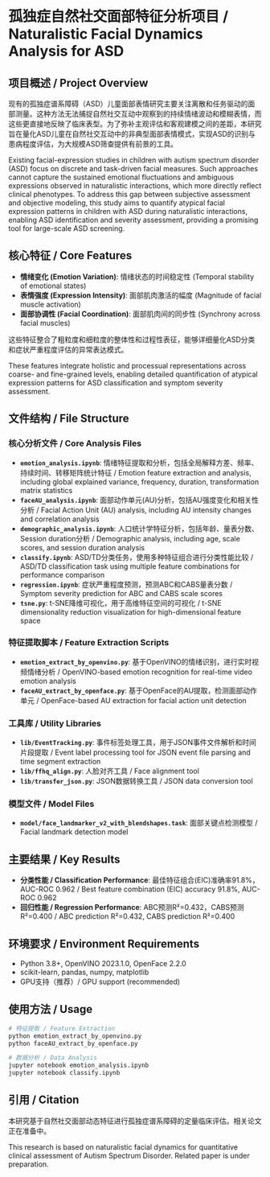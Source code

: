 # 孤独症自然社交面部特征分析项目 / Naturalistic Facial Dynamics Analysis for ASD

## 项目概述 / Project Overview

现有的孤独症谱系障碍（ASD）儿童面部表情研究主要关注离散和任务驱动的面部测量。这种方法无法捕捉自然社交互动中观察到的持续情绪波动和模糊表情，而这些更直接地反映了临床表型。为了弥补主观评估和客观建模之间的差距，本研究旨在量化ASD儿童在自然社交互动中的非典型面部表情模式，实现ASD的识别与患病程度评估，为大规模ASD筛查提供有前景的工具。

Existing facial-expression studies in children with autism spectrum disorder (ASD) focus on discrete and task-driven facial measures. Such approaches cannot capture the sustained emotional fluctuations and ambiguous expressions observed in naturalistic interactions, which more directly reflect clinical phenotypes. To address this gap between subjective assessment and objective modeling, this study aims to quantify atypical facial expression patterns in children with ASD during naturalistic interactions, enabling ASD identification and severity assessment, providing a promising tool for large-scale ASD screening.

## 核心特征 / Core Features

- **情绪变化 (Emotion Variation)**: 情绪状态的时间稳定性 (Temporal stability of emotional states)
- **表情强度 (Expression Intensity)**: 面部肌肉激活的幅度 (Magnitude of facial muscle activation)  
- **面部协调性 (Facial Coordination)**: 面部肌肉间的同步性 (Synchrony across facial muscles)

这些特征整合了粗粒度和细粒度的整体性和过程性表征，能够详细量化ASD分类和症状严重程度评估的异常表达模式。

These features integrate holistic and processual representations across coarse- and fine-grained levels, enabling detailed quantification of atypical expression patterns for ASD classification and symptom severity assessment.

## 文件结构 / File Structure

### 核心分析文件 / Core Analysis Files
- **`emotion_analysis.ipynb`**: 情绪特征提取和分析，包括全局解释方差、频率、持续时间、转移矩阵统计特征 / Emotion feature extraction and analysis, including global explained variance, frequency, duration, transformation matrix statistics
- **`faceAU_analysis.ipynb`**: 面部动作单元(AU)分析，包括AU强度变化和相关性分析 / Facial Action Unit (AU) analysis, including AU intensity changes and correlation analysis
- **`demographic_analysis.ipynb`**: 人口统计学特征分析，包括年龄、量表分数、Session duration分析 / Demographic analysis, including age, scale scores, and session duration analysis
- **`classify.ipynb`**: ASD/TD分类任务，使用多种特征组合进行分类性能比较 / ASD/TD classification task using multiple feature combinations for performance comparison
- **`regression.ipynb`**: 症状严重程度预测，预测ABC和CABS量表分数 / Symptom severity prediction for ABC and CABS scale scores
- **`tsne.py`**: t-SNE降维可视化，用于高维特征空间的可视化 / t-SNE dimensionality reduction visualization for high-dimensional feature space

### 特征提取脚本 / Feature Extraction Scripts
- **`emotion_extract_by_openvino.py`**: 基于OpenVINO的情绪识别，进行实时视频情绪分析 / OpenVINO-based emotion recognition for real-time video emotion analysis
- **`faceAU_extract_by_openface.py`**: 基于OpenFace的AU提取，检测面部动作单元 / OpenFace-based AU extraction for facial action unit detection

### 工具库 / Utility Libraries
- **`lib/EventTracking.py`**: 事件标签处理工具，用于JSON事件文件解析和时间片段提取 / Event label processing tool for JSON event file parsing and time segment extraction
- **`lib/ffhq_align.py`**: 人脸对齐工具 / Face alignment tool
- **`lib/transfer_json.py`**: JSON数据转换工具 / JSON data conversion tool

### 模型文件 / Model Files
- **`model/face_landmarker_v2_with_blendshapes.task`**: 面部关键点检测模型 / Facial landmark detection model

## 主要结果 / Key Results

- **分类性能 / Classification Performance**: 最佳特征组合(EIC)准确率91.8%，AUC-ROC 0.962 / Best feature combination (EIC) accuracy 91.8%, AUC-ROC 0.962
- **回归性能 / Regression Performance**: ABC预测R²=0.432，CABS预测R²=0.400 / ABC prediction R²=0.432, CABS prediction R²=0.400

## 环境要求 / Environment Requirements

- Python 3.8+, OpenVINO 2023.1.0, OpenFace 2.2.0
- scikit-learn, pandas, numpy, matplotlib
- GPU支持（推荐）/ GPU support (recommended)

## 使用方法 / Usage

```bash
# 特征提取 / Feature Extraction
python emotion_extract_by_openvino.py
python faceAU_extract_by_openface.py

# 数据分析 / Data Analysis
jupyter notebook emotion_analysis.ipynb
jupyter notebook classify.ipynb
```

## 引用 / Citation

本研究基于自然社交面部动态特征进行孤独症谱系障碍的定量临床评估。相关论文正在准备中。

This research is based on naturalistic facial dynamics for quantitative clinical assessment of Autism Spectrum Disorder. Related paper is under preparation.
